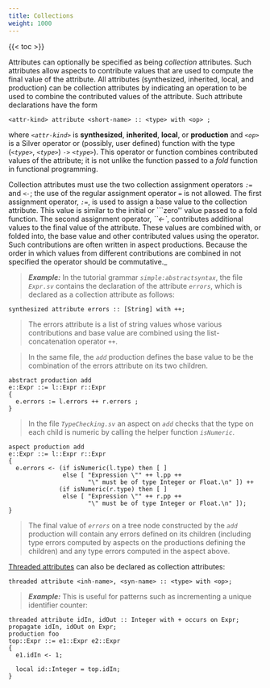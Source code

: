 ```yaml
---
title: Collections
weight: 1000
---
```


{{< toc >}}

Attributes can optionally be specified as being _collection_ attributes.  Such attributes allow aspects to contribute values that are used to compute the final value of the attribute.  All attributes (synthesized, inherited, local, and production) can be collection attributes by indicating an operation to be used to combine the contributed values of the attribute.  Such attribute declarations have the form

```
<attr-kind> attribute <short-name> :: <type> with <op> ;
```

where _`<attr-kind>`_ is **synthesized**, **inherited**, **local**, or **production** and _`<op>`_ is a Silver operator or (possibly, user defined) function with the type (_`<type>`_, _`<type>`_) `->` _`<type>`_).  This operator or function combines contributed values of the attribute; it is not unlike the function passed to a _fold_ function in functional programming.

Collection attributes must use the two collection assignment operators _`:=`_ and _`<-`_; the use of the regular assignment operator _`=`_ is not allowed. The first assignment operator, _`:=`_, is used to assign a base value to the collection attribute.  This value is similar to the initial or ```zero'' value passed to a fold function. The second assignment operator, _``<-`_, contributes additional values to the final value of the attribute.  These values are combined with, or folded into, the base value and other contributed values using the operator.   Such contributions are often written in aspect productions.  Because the order in which values from different contributions are combined in not specified the operator should be commutative._

> _**Example:**_ In the tutorial grammar _`simple:abstractsyntax`_, the file _`Expr.sv`_ contains the declaration of the attribute _`errors`_, which is declared as a collection attribute as follows:

```
synthesized attribute errors :: [String] with ++;
```

> The errors attribute is a list of string values whose various contributions and base value are combined using the list-concatenation operator _`++`_.

> In the same file, the _`add`_ production defines the base value to be the combination of the errors attribute on its two children.

```
abstract production add 
e::Expr ::= l::Expr r::Expr 
{
  e.errors := l.errors ++ r.errors ;
}
```

> In the file _`TypeChecking.sv`_ an aspect on _`add`_ checks that the type on each child is numeric by calling the helper function _`isNumeric`_.

```
aspect production add
e::Expr ::= l::Expr r::Expr 
{
  e.errors <- (if isNumeric(l.type) then [ ]
               else [ "Expression \"" ++ l.pp ++ 
                      "\" must be of type Integer or Float.\n" ]) ++
              (if isNumeric(r.type) then [ ]
               else [ "Expression \"" ++ r.pp ++ 
                      "\" must be of type Integer or Float.\n" ]);
}
```

> The final value of _`errors`_ on a tree node constructed by the _`add`_ production will contain any errors defined on its children (including type errors computed by aspects on the productions defining the children) and any type errors computed in the aspect above.


[Threaded attributes](/silver/concepts/automatic-attributes/#threaded-attributes) can also be declared as collection attributes:
```
threaded attribute <inh-name>, <syn-name> :: <type> with <op>;
```

> _**Example:**_ This is useful for patterns such as incrementing a unique identifier counter:
```
threaded attribute idIn, idOut :: Integer with + occurs on Expr;
propagate idIn, idOut on Expr;
production foo
top::Expr ::= e1::Expr e2::Expr
{
  e1.idIn <- 1;

  local id::Integer = top.idIn;
}
```
